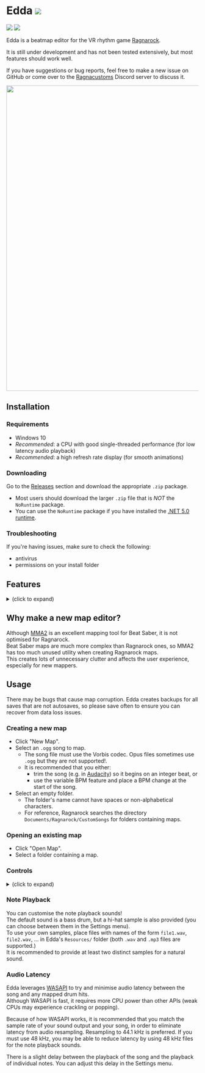 # Edda <img src="https://img.shields.io/github/v/release/PKBeam/Edda">
<img src="https://img.shields.io/github/downloads/PKBeam/Edda/total"> <img src="https://img.shields.io/github/downloads/PKBeam/Edda/latest/total"> 


Edda is a beatmap editor for the VR rhythm game [Ragnarock](https://www.ragnarock-vr.com/home).  

It is still under development and has not been tested extensively, but most features should work well.  

If you have suggestions or bug reports, feel free to make a new issue on GitHub or come over to the [Ragnacustoms](https://ragnacustoms.com/) Discord server to discuss it.

  <p align="center"><img height="800" src="https://i.imgur.com/Zt5228E.png"></p>
  

## Installation

### Requirements
- Windows 10  
- *Recommended*: a CPU with good single-threaded performance (for low latency audio playback)
- *Recommended*: a high refresh rate display (for smooth animations)

### Downloading
Go to the [Releases](https://github.com/PKBeam/Edda/releases) section and download the appropriate `.zip` package.
- Most users should download the larger `.zip` file that is *NOT* the `NoRuntime` package.
- You can use the `NoRuntime` package if you have installed the [.NET 5.0 runtime](https://dotnet.microsoft.com/download/dotnet/5.0/runtime).

### Troubleshooting
If you're having issues, make sure to check the following:
- antivirus
- permissions on your install folder  

## Features
<details>
  <summary>(click to expand)</summary>
  
  - Edit/change the following:
    - Song name
    - Artist name
    - Mapper name
    - Song BPM
    - Song start time offset
    - In-game environment (e.g. Midgard, Alfheim, ...)
    - Song file
    - Cover image
    - Map difficulties
      - Difficulty level (1-10)
      - Medal distances
      - Note jump speed  
  - Edit existing Ragnarock maps or create new ones
    - Listen to the entire map with audio and mapped drum hits
       - Customise the note playback sound
       - Notes are marked with the same rune that would appear in-game
       - Change the relative volumes of the song and mapped notes
    - Variable BPM support
    - Customise the editor grid
      - Toggle note placements snapping to grid
      - Change the beat division
      - Add a global offset 
        - this is not recommended - it causes incorrect runes to appear on notes
      - Change the spacing of the grid
      - Overlay the audio waveform of the song with the editor grid
    - Add and delete notes
    - Select multiple notes by dragging with the mouse
    - Operate on selected notes
      - Cut, copy, paste
      - Move up, down, left or right
      - Mirror notes
    - Undo and redo edits
    - Create bookmarks for easy navigation
  - Autosave and backup features
  - In-built BPM finding tool
    - Press a key to a song's beat to automatically calculate its BPM
</details>

## Why make a new map editor?

Although [MMA2](https://github.com/Shadnix-was-taken/MediocreMapper) is an excellent mapping tool for Beat Saber, it is not optimised for Ragnarock.  
Beat Saber maps are much more complex than Ragnarock ones, so MMA2 has too much unused utility when creating Ragnarock maps.  
This creates lots of unnecessary clutter and affects the user experience, especially for new mappers.

## Usage

There may be bugs that cause map corruption. Edda creates backups for all saves that are not autosaves, so please save often to ensure you can recover from data loss issues.

### Creating a new map
- Click "New Map".
- Select an `.ogg` song to map.
   - The song file must use the Vorbis codec. Opus files sometimes use `.ogg` but they are not supported!.
   - It is recommended that you either:
     - trim the song (e.g. in [Audacity](https://www.audacityteam.org/)) so it begins on an integer beat, or  
     - use the variable BPM feature and place a BPM change at the start of the song.
- Select an empty folder.
  - The folder's name cannot have spaces or non-alphabetical characters.
  - For reference, Ragnarock searches the directory `Documents/Ragnarock/CustomSongs` for folders containing maps.

### Opening an existing map
- Click "Open Map".
- Select a folder containing a map.

### Controls

<details>
  <summary>(click to expand)</summary>
  
#### Mouse
- Click and drag to select multiple notes.
- Left-click to place a new note or to select an existing note.
- Shift + Left-click to add a note to the selection.
- Right-click to remove a note or to clear the selection.
  
- Double-click a bookmark to rename it.
- Right-click a bookmark to delete it.

#### Keyboard
- Ctrl-N: New Map
- Ctrl-O: Open Map
- Ctrl-S: Save Map
- Ctrl-A: Select All
- Ctrl-C: Copy Selection
- Ctrl-X: Cut Selection
- Ctrl-V: Paste Clipboard
  - Notes will be pasted on the same row the mouse is currently over.
- Ctrl-M: Mirror Selection
- Ctrl-Z: Undo Edit
- Ctrl-Y: Redo Edit
  - (Ctrl-Shift-Z is also supported)
- Ctrl-B: Add Bookmark
  - The location of the bookmark is based on your mouse position.
  - You can add a bookmark using either the central mapping area or the navigational waveform on the right.

- Ctrl-[: Toggle left dock
- Ctrl-]: Toggle right dock
  
- Shift-Up: Move selection one gridline forwards
- Shift-Down: Move selection one gridline backwards
- Shift-Left: Move selection one column to the left
- Shift-Right: Move selection one column to the left
- Ctrl-Up: Move selection one beat forwards
- Ctrl-Down: Move selection one beat backwards

- Delete: Delete selected notes
- Escape: Unselect all notes
- Space: Play/pause song
</details>

### Note Playback
You can customise the note playback sounds!  
The default sound is a bass drum, but a hi-hat sample is also provided (you can choose between them in the Settings menu).  
To use your own samples, place files with names of the form `file1.wav`, `file2.wav`, ... in Edda's `Resources/` folder (both `.wav` and `.mp3` files are supported.)  
It is recommended to provide at least two distinct samples for a natural sound.  

### Audio Latency
Edda leverages [WASAPI](https://docs.microsoft.com/en-us/windows/win32/coreaudio/wasapi) to try and minimise audio latency between the song and any mapped drum hits.  
Although WASAPI is fast, it requires more CPU power than other APIs (weak CPUs may experience crackling or popping).  

Because of how WASAPI works, it is recommended that you match the sample rate of your sound output and your song, in order to eliminate latency from audio resampling. Resampling to 44.1 kHz is preferred. If you must use 48 kHz, you may be able to reduce latency by using 48 kHz files for the note playback sounds.  

There is a slight delay between the playback of the song and the playback of individual notes. You can adjust this delay in the Settings menu.  
